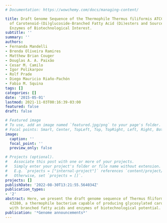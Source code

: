 ```yaml
---
# Documentation: https://wowchemy.com/docs/managing-content/

title: Draft Genome Sequence of the Thermophile Thermus filiformis ATCC 43280, Producer
  of Carotenoid-(Di)glucoside-Branched Fatty Acid (Di)esters and Source of Hyperthermostable
  Enzymes of Biotechnological Interest.
subtitle: ''
summary: ''
authors:
- Fernanda Mandelli
- Brenda Oliveira Ramires
- Matthew Brian Couger
- Douglas A. A. Paixão
- Cesar M. Camilo
- Igor Polikarpov
- Rolf Prade
- Diego Mauricio Riaño-Pachón
- Fabio M. Squina
tags: []
categories: []
date: '2015-05-01'
lastmod: 2021-11-03T00:16:39-03:00
featured: false
draft: false

# Featured image
# To use, add an image named `featured.jpg/png` to your page's folder.
# Focal points: Smart, Center, TopLeft, Top, TopRight, Left, Right, BottomLeft, Bottom, BottomRight.
image:
  caption: ''
  focal_point: ''
  preview_only: false

# Projects (optional).
#   Associate this post with one or more of your projects.
#   Simply enter your project's folder or file name without extension.
#   E.g. `projects = ["internal-project"]` references `content/project/deep-learning/index.md`.
#   Otherwise, set `projects = []`.
projects: []
publishDate: '2022-08-30T13:21:55.564034Z'
publication_types:
- '2'
abstract: Here, we present the draft genome sequence of Thermus ﬁliformis strain ATCC
  43280, a thermophile bacterium capable of producing glycosylated carotenoids acylated
  with branched fatty acids and enzymes of biotechnological potential.
publication: '*Genome announcements*'
---
```

